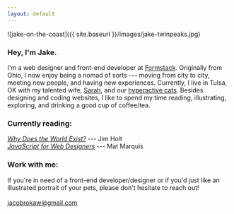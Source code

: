 ```yaml
---
layout: default
---
```


![jake-on-the-coast]({{ site.baseurl }}/images/jake-twinpeaks.jpg)

### Hey, I'm Jake.
I'm a web designer and front-end developer at [Formstack](https://www.formstack.com/about). Originally from Ohio, I now enjoy being a nomad of sorts --- moving from city to city, meeting new people, and having new experiences. Currently, I live in Tulsa, OK with my talented wife, [Sarah](sparks-of-art.com), and our [hyperactive cats](https://www.instagram.com/p/wm-FsonqsK/?taken-by=jacobrokaw). Besides designing and coding websites, I like to spend my time reading, illustrating, exploring, and drinking a good cup of coffee/tea.

### Currently reading:

<em>[Why Does the World Exist?](https://www.amazon.com/Why-Does-World-Exist-Existential/dp/0871403595/ref=mt_paperback?_encoding=UTF8&me=)</em> --- Jim Holt
<br>
<em>[JavaScript for Web Designers](https://abookapart.com/products/javascript-for-web-designers)</em> --- Mat Marquis

### Work with me:

If you're in need of a front-end developer/designer or if you'd just like an illustrated portrait of your pets, please don't hesitate to reach out!
<br><br>
[jacobrokaw@gmail.com](mailto:jacobrokaw@gmail.com)
